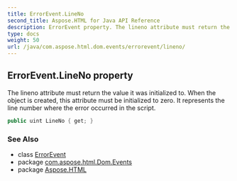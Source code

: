 ```yaml
---
title: ErrorEvent.LineNo
second_title: Aspose.HTML for Java API Reference
description: ErrorEvent property. The lineno attribute must return the value it was initialized to. When the object is created this attribute must be initialized to zero. It represents the line number where the error occurred in the script
type: docs
weight: 50
url: /java/com.aspose.html.dom.events/errorevent/lineno/
---
```

## ErrorEvent.LineNo property

The lineno attribute must return the value it was initialized to. When the object is created, this attribute must be initialized to zero. It represents the line number where the error occurred in the script.

```java
public uint LineNo { get; }
```

### See Also

* class [ErrorEvent](../)
* package [com.aspose.html.Dom.Events](../../errorevent/)
* package [Aspose.HTML](../../../)
